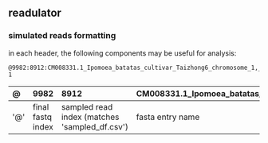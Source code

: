 ## readulator

### simulated reads formatting

in each header, the following components may be useful for analysis:

```
@9982:8912:CM008331.1_Ipomoea_batatas_cultivar_Taizhong6_chromosome_1,_whole_genome_shotgun_sequence:CTATGGATAA 1
```

|@|9982|8912|CM008331.1_Ipomoea_batatas_...|CTATGGATAA|1|
|:-|:--|:---|:-----------------------------|:---------|:-|
|'@'|final fastq index|sampled read index (matches 'sampled_df.csv')|fasta entry name|barcode|r1/r2 read|

